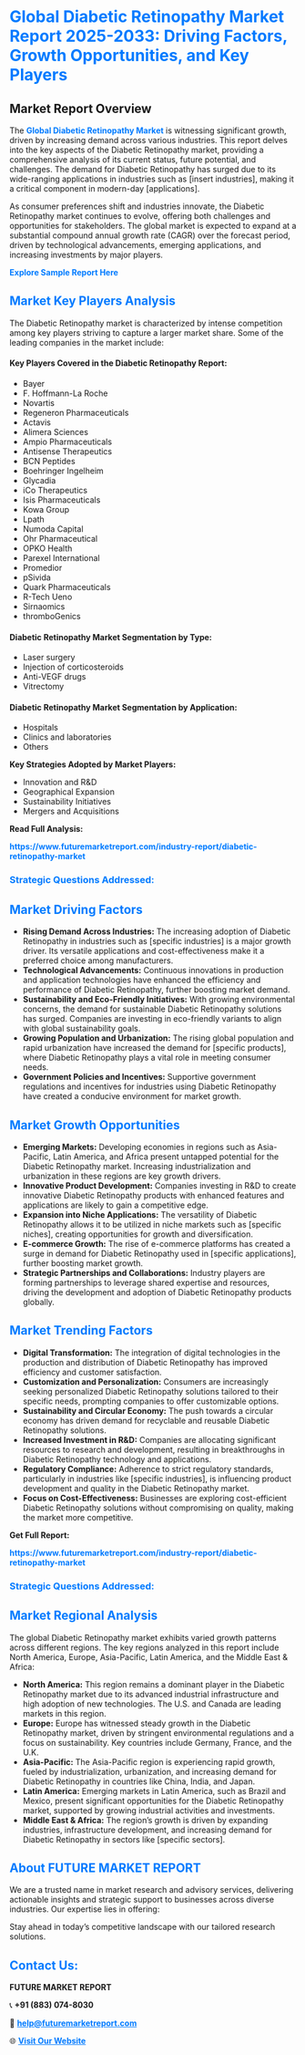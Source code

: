 <h1 style="color: #007BFF;">Global Diabetic Retinopathy Market Report 2025-2033: Driving Factors, Growth Opportunities, and Key Players</h1>

<section id="overview">
<h2>Market Report Overview</h2>
<p>The <a href="https://www.futuremarketreport.com/industry-report/diabetic-retinopathy-market" style="color: #007BFF; text-decoration: none;"><strong>Global Diabetic Retinopathy Market</strong></a> is witnessing significant growth, driven by increasing demand across various industries. This report delves into the key aspects of the Diabetic Retinopathy market, providing a comprehensive analysis of its current status, future potential, and challenges. The demand for Diabetic Retinopathy has surged due to its wide-ranging applications in industries such as [insert industries], making it a critical component in modern-day [applications].</p>
<p>As consumer preferences shift and industries innovate, the Diabetic Retinopathy market continues to evolve, offering both challenges and opportunities for stakeholders. The global market is expected to expand at a substantial compound annual growth rate (CAGR) over the forecast period, driven by technological advancements, emerging applications, and increasing investments by major players.</p>
</section>

<section id="overview">
<p><a href="https://www.futuremarketreport.com/request-sample/reportId=56714" style="color: #007BFF; text-decoration: none;"><strong>Explore Sample Report Here</strong></a></p>
</section>

<section id="key-players">
<h2 style="color: #007BFF;">Market Key Players Analysis</h2>
<p>The Diabetic Retinopathy market is characterized by intense competition among key players striving to capture a larger market share. Some of the leading companies in the market include:</p>
<h4>Key Players Covered in the Diabetic Retinopathy Report:</h4>
<ul><li>Bayer</li><li>F. Hoffmann-La Roche</li><li>Novartis</li><li>Regeneron Pharmaceuticals</li><li>Actavis</li><li>Alimera Sciences</li><li>Ampio Pharmaceuticals</li><li>Antisense Therapeutics</li><li>BCN Peptides</li><li>Boehringer Ingelheim</li><li>Glycadia</li><li>iCo Therapeutics</li><li>Isis Pharmaceuticals</li><li>Kowa Group</li><li>Lpath</li><li>Numoda Capital</li><li>Ohr Pharmaceutical</li><li>OPKO Health</li><li>Parexel International</li><li>Promedior</li><li>pSivida</li><li>Quark Pharmaceuticals</li><li>R-Tech Ueno</li><li>Sirnaomics</li><li>thromboGenics</li></ul>
<h4>Diabetic Retinopathy Market Segmentation by Type:</h4>
<ul><li>Laser surgery</li><li>Injection of corticosteroids</li><li>Anti-VEGF drugs</li><li>Vitrectomy</li></ul>

<h4>Diabetic Retinopathy Market Segmentation by Application:</h4>
<ul><li>Hospitals</li><li>Clinics and laboratories</li><li>Others</li></ul>
<p><strong>Key Strategies Adopted by Market Players:</strong></p>
<ul>
<li>Innovation and R&D</li>
<li>Geographical Expansion</li>
<li>Sustainability Initiatives</li>
<li>Mergers and Acquisitions</li>
</ul>
</section>

<section>
<p><strong>Read Full Analysis: </strong></p><a href="https://www.futuremarketreport.com/industry-report/diabetic-retinopathy-market" style="color: #007BFF; text-decoration: none;"><strong>https://www.futuremarketreport.com/industry-report/diabetic-retinopathy-market</strong></a>
<h3 style="color: #007BFF;">Strategic Questions Addressed:</h3>
</section>

<section id="driving-factors">
<h2 style="color: #007BFF;">Market Driving Factors</h2>
<ul>
<li><strong>Rising Demand Across Industries:</strong> The increasing adoption of Diabetic Retinopathy in industries such as [specific industries] is a major growth driver. Its versatile applications and cost-effectiveness make it a preferred choice among manufacturers.</li>
<li><strong>Technological Advancements:</strong> Continuous innovations in production and application technologies have enhanced the efficiency and performance of Diabetic Retinopathy, further boosting market demand.</li>
<li><strong>Sustainability and Eco-Friendly Initiatives:</strong> With growing environmental concerns, the demand for sustainable Diabetic Retinopathy solutions has surged. Companies are investing in eco-friendly variants to align with global sustainability goals.</li>
<li><strong>Growing Population and Urbanization:</strong> The rising global population and rapid urbanization have increased the demand for [specific products], where Diabetic Retinopathy plays a vital role in meeting consumer needs.</li>
<li><strong>Government Policies and Incentives:</strong> Supportive government regulations and incentives for industries using Diabetic Retinopathy have created a conducive environment for market growth.</li>
</ul>
</section>

<section id="growth-opportunities">
<h2 style="color: #007BFF;">Market Growth Opportunities</h2>
<ul>
<li><strong>Emerging Markets:</strong> Developing economies in regions such as Asia-Pacific, Latin America, and Africa present untapped potential for the Diabetic Retinopathy market. Increasing industrialization and urbanization in these regions are key growth drivers.</li>
<li><strong>Innovative Product Development:</strong> Companies investing in R&D to create innovative Diabetic Retinopathy products with enhanced features and applications are likely to gain a competitive edge.</li>
<li><strong>Expansion into Niche Applications:</strong> The versatility of Diabetic Retinopathy allows it to be utilized in niche markets such as [specific niches], creating opportunities for growth and diversification.</li>
<li><strong>E-commerce Growth:</strong> The rise of e-commerce platforms has created a surge in demand for Diabetic Retinopathy used in [specific applications], further boosting market growth.</li>
<li><strong>Strategic Partnerships and Collaborations:</strong> Industry players are forming partnerships to leverage shared expertise and resources, driving the development and adoption of Diabetic Retinopathy products globally.</li>
</ul>
</section>

<section id="trending-factors">
<h2 style="color: #007BFF;">Market Trending Factors</h2>
<ul>
<li><strong>Digital Transformation:</strong> The integration of digital technologies in the production and distribution of Diabetic Retinopathy has improved efficiency and customer satisfaction.</li>
<li><strong>Customization and Personalization:</strong> Consumers are increasingly seeking personalized Diabetic Retinopathy solutions tailored to their specific needs, prompting companies to offer customizable options.</li>
<li><strong>Sustainability and Circular Economy:</strong> The push towards a circular economy has driven demand for recyclable and reusable Diabetic Retinopathy solutions.</li>
<li><strong>Increased Investment in R&D:</strong> Companies are allocating significant resources to research and development, resulting in breakthroughs in Diabetic Retinopathy technology and applications.</li>
<li><strong>Regulatory Compliance:</strong> Adherence to strict regulatory standards, particularly in industries like [specific industries], is influencing product development and quality in the Diabetic Retinopathy market.</li>
<li><strong>Focus on Cost-Effectiveness:</strong> Businesses are exploring cost-efficient Diabetic Retinopathy solutions without compromising on quality, making the market more competitive.</li>
</ul>
</section>

<section>
<p><strong>Get Full Report: </strong></p><a href="https://www.futuremarketreport.com/industry-report/diabetic-retinopathy-market" style="color: #007BFF; text-decoration: none;"><strong>https://www.futuremarketreport.com/industry-report/diabetic-retinopathy-market</strong></a>
<h3 style="color: #007BFF;">Strategic Questions Addressed:</h3>
</section>


<section id="regional-analysis">
<h2 style="color: #007BFF;">Market Regional Analysis</h2>
<p>The global Diabetic Retinopathy market exhibits varied growth patterns across different regions. The key regions analyzed in this report include North America, Europe, Asia-Pacific, Latin America, and the Middle East & Africa:</p>
<ul>
<li><strong>North America:</strong> This region remains a dominant player in the Diabetic Retinopathy market due to its advanced industrial infrastructure and high adoption of new technologies. The U.S. and Canada are leading markets in this region.</li>
<li><strong>Europe:</strong> Europe has witnessed steady growth in the Diabetic Retinopathy market, driven by stringent environmental regulations and a focus on sustainability. Key countries include Germany, France, and the U.K.</li>
<li><strong>Asia-Pacific:</strong> The Asia-Pacific region is experiencing rapid growth, fueled by industrialization, urbanization, and increasing demand for Diabetic Retinopathy in countries like China, India, and Japan.</li>
<li><strong>Latin America:</strong> Emerging markets in Latin America, such as Brazil and Mexico, present significant opportunities for the Diabetic Retinopathy market, supported by growing industrial activities and investments.</li>
<li><strong>Middle East & Africa:</strong> The region’s growth is driven by expanding industries, infrastructure development, and increasing demand for Diabetic Retinopathy in sectors like [specific sectors].</li>
</ul>
</section>

<footer>
<h2 style="color: #007BFF;">About FUTURE MARKET REPORT</h2>
<p>We are a trusted name in market research and advisory services, delivering actionable insights and strategic support to businesses across diverse industries. Our expertise lies in offering:</p>

<p>Stay ahead in today’s competitive landscape with our tailored research solutions.</p>

<h2 style="color: #007BFF;">Contact Us:</h2>
<p><strong>FUTURE MARKET REPORT</strong></p>
<p>📞 <strong>+91 (883) 074-8030</strong></p>
<p>📧 <strong><a href="mailto:help@futuremarketreport.com" style="color: #007BFF;">help@futuremarketreport.com</a></strong></p>
<p>🌐 <strong><a href="https://www.futuremarketreport.com/" style="color: #007BFF;">Visit Our Website</a></strong></p>
</footer>